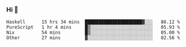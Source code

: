 ### Hi 👋

<!--START_SECTION:waka-->

```text
Haskell      15 hrs 34 mins  █████████████████████▓░░░   86.12 %
PureScript   1 hr 4 mins     █▒░░░░░░░░░░░░░░░░░░░░░░░   05.93 %
Nix          54 mins         █▒░░░░░░░░░░░░░░░░░░░░░░░   05.00 %
Other        27 mins         ▓░░░░░░░░░░░░░░░░░░░░░░░░   02.56 %
```

<!--END_SECTION:waka-->

